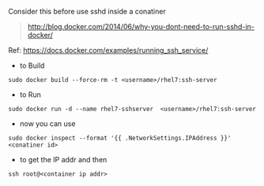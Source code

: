 Consider this before use sshd inside a conatiner
> http://blog.docker.com/2014/06/why-you-dont-need-to-run-sshd-in-docker/

Ref: https://docs.docker.com/examples/running_ssh_service/ 

* to Build

```sudo docker build --force-rm -t <username>/rhel7:ssh-server```
 
* to Run

```sudo docker run -d --name rhel7-sshserver  <username>/rhel7:ssh-server```

* now you can use

```sudo docker inspect --format '{{ .NetworkSettings.IPAddress }}' <conatiner id>```

* to get the IP addr and then

```ssh root@<container ip addr>```
